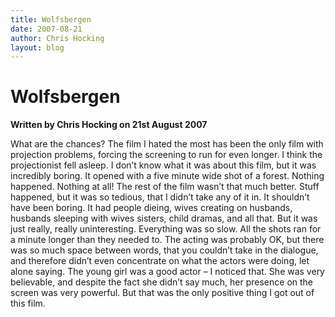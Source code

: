 ```yaml
---
title: Wolfsbergen
date: 2007-08-21
author: Chris Hocking
layout: blog
---
```

# Wolfsbergen

**Written by Chris Hocking on 21st August 2007**

What are the chances? The film I hated the most has been the only film with projection problems, forcing the screening to run for even longer. I think the projectionist fell asleep. I don’t know what it was about this film, but it was incredibly boring. It opened with a five minute wide shot of a forest. Nothing happened. Nothing at all! The rest of the film wasn’t that much better. Stuff happened, but it was so tedious, that I didn’t take any of it in. It shouldn’t have been boring. It had people dieing, wives creating on husbands, husbands sleeping with wives sisters, child dramas, and all that. But it was just really, really uninteresting. Everything was so slow. All the shots ran for a minute longer than they needed to. The acting was probably OK, but there was so much space between words, that you couldn’t take in the dialogue, and therefore didn’t even concentrate on what the actors were doing, let alone saying. The young girl was a good actor – I noticed that. She was very believable, and despite the fact she didn’t say much, her presence on the screen was very powerful. But that was the only positive thing I got out of this film.